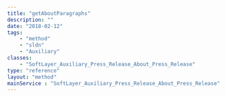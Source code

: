 ```yaml
---
title: "getAboutParagraphs"
description: ""
date: "2018-02-12"
tags:
    - "method"
    - "sldn"
    - "Auxiliary"
classes:
    - "SoftLayer_Auxiliary_Press_Release_About_Press_Release"
type: "reference"
layout: "method"
mainService : "SoftLayer_Auxiliary_Press_Release_About_Press_Release"
---
```

